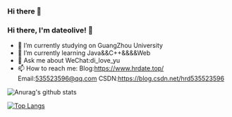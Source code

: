 ### Hi there 👋


<!--
**hrdate/hrdate** is a ✨ _special_ ✨ repository because its `README.md` (this file) appears on your GitHub profile.

Here are some ideas to get you started:

- 🔭 I’m currently working on ...
- 🌱 I’m currently learning ...
- 👯 I’m looking to collaborate on ...
- 🤔 I’m looking for help with ...
- 💬 Ask me about ...
- 📫 How to reach me: ...
- 😄 Pronouns: ...
- ⚡ Fun fact: ...
-->


### Hi there, I'm dateolive! 👋

- 🔭 I’m currently studying on GuangZhou University
- 🌱 I’m currently learning Java&&C++&&&&Web
- 💬 Ask me about WeChat:di_love_yu
- 📫 How to reach me: Blog:https://www.hrdate.top/ Email:535523596@qq.com CSDN:https://blog.csdn.net/hrd535523596


![Anurag's github stats](https://github-readme-stats.vercel.app/api?username=hrdate&show_icons=true&theme=tokyonight)


[![Top Langs](https://github-readme-stats.vercel.app/api/top-langs/?username=hrdate)](https://github.com/anuraghazra/github-readme-stats)
